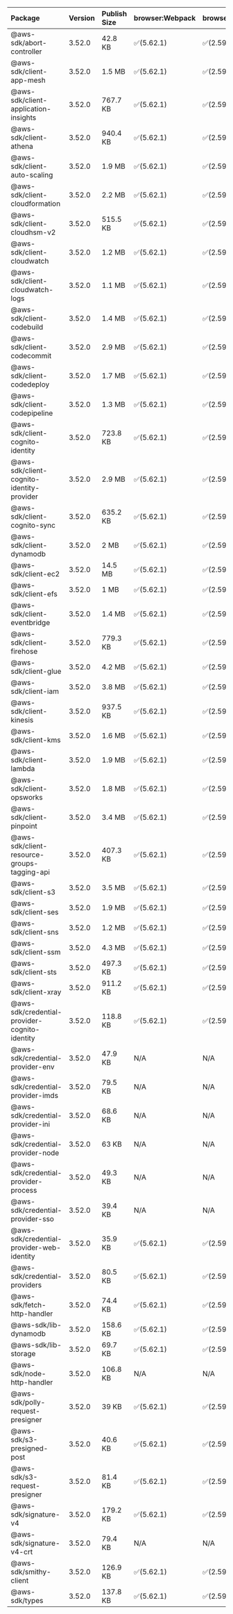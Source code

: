 | Package | Version | Publish Size | browser:Webpack | browser:Rollup | browser:EsBuild |
| :------ | :------ | :----------- | :------ | :----- | :------- |
|@aws-sdk/abort-controller|3.52.0|42.8 KB|✅(5.62.1)|✅(2.59.0)|✅(0.13.12)|
|@aws-sdk/client-app-mesh|3.52.0|1.5 MB|✅(5.62.1)|✅(2.59.0)|✅(0.13.12)|
|@aws-sdk/client-application-insights|3.52.0|767.7 KB|✅(5.62.1)|✅(2.59.0)|✅(0.13.12)|
|@aws-sdk/client-athena|3.52.0|940.4 KB|✅(5.62.1)|✅(2.59.0)|✅(0.13.12)|
|@aws-sdk/client-auto-scaling|3.52.0|1.9 MB|✅(5.62.1)|✅(2.59.0)|✅(0.13.12)|
|@aws-sdk/client-cloudformation|3.52.0|2.2 MB|✅(5.62.1)|✅(2.59.0)|✅(0.13.12)|
|@aws-sdk/client-cloudhsm-v2|3.52.0|515.5 KB|✅(5.62.1)|✅(2.59.0)|✅(0.13.12)|
|@aws-sdk/client-cloudwatch|3.52.0|1.2 MB|✅(5.62.1)|✅(2.59.0)|✅(0.13.12)|
|@aws-sdk/client-cloudwatch-logs|3.52.0|1.1 MB|✅(5.62.1)|✅(2.59.0)|✅(0.13.12)|
|@aws-sdk/client-codebuild|3.52.0|1.4 MB|✅(5.62.1)|✅(2.59.0)|✅(0.13.12)|
|@aws-sdk/client-codecommit|3.52.0|2.9 MB|✅(5.62.1)|✅(2.59.0)|✅(0.13.12)|
|@aws-sdk/client-codedeploy|3.52.0|1.7 MB|✅(5.62.1)|✅(2.59.0)|✅(0.13.12)|
|@aws-sdk/client-codepipeline|3.52.0|1.3 MB|✅(5.62.1)|✅(2.59.0)|✅(0.13.12)|
|@aws-sdk/client-cognito-identity|3.52.0|723.8 KB|✅(5.62.1)|✅(2.59.0)|✅(0.13.12)|
|@aws-sdk/client-cognito-identity-provider|3.52.0|2.9 MB|✅(5.62.1)|✅(2.59.0)|✅(0.13.12)|
|@aws-sdk/client-cognito-sync|3.52.0|635.2 KB|✅(5.62.1)|✅(2.59.0)|✅(0.13.12)|
|@aws-sdk/client-dynamodb|3.52.0|2 MB|✅(5.62.1)|✅(2.59.0)|✅(0.13.12)|
|@aws-sdk/client-ec2|3.52.0|14.5 MB|✅(5.62.1)|✅(2.59.0)|✅(0.13.12)|
|@aws-sdk/client-efs|3.52.0|1 MB|✅(5.62.1)|✅(2.59.0)|✅(0.13.12)|
|@aws-sdk/client-eventbridge|3.52.0|1.4 MB|✅(5.62.1)|✅(2.59.0)|✅(0.13.12)|
|@aws-sdk/client-firehose|3.52.0|779.3 KB|✅(5.62.1)|✅(2.59.0)|✅(0.13.12)|
|@aws-sdk/client-glue|3.52.0|4.2 MB|✅(5.62.1)|✅(2.59.0)|✅(0.13.12)|
|@aws-sdk/client-iam|3.52.0|3.8 MB|✅(5.62.1)|✅(2.59.0)|✅(0.13.12)|
|@aws-sdk/client-kinesis|3.52.0|937.5 KB|✅(5.62.1)|✅(2.59.0)|✅(0.13.12)|
|@aws-sdk/client-kms|3.52.0|1.6 MB|✅(5.62.1)|✅(2.59.0)|✅(0.13.12)|
|@aws-sdk/client-lambda|3.52.0|1.9 MB|✅(5.62.1)|✅(2.59.0)|✅(0.13.12)|
|@aws-sdk/client-opsworks|3.52.0|1.8 MB|✅(5.62.1)|✅(2.59.0)|✅(0.13.12)|
|@aws-sdk/client-pinpoint|3.52.0|3.4 MB|✅(5.62.1)|✅(2.59.0)|✅(0.13.12)|
|@aws-sdk/client-resource-groups-tagging-api|3.52.0|407.3 KB|✅(5.62.1)|✅(2.59.0)|✅(0.13.12)|
|@aws-sdk/client-s3|3.52.0|3.5 MB|✅(5.62.1)|✅(2.59.0)|✅(0.13.12)|
|@aws-sdk/client-ses|3.52.0|1.9 MB|✅(5.62.1)|✅(2.59.0)|✅(0.13.12)|
|@aws-sdk/client-sns|3.52.0|1.2 MB|✅(5.62.1)|✅(2.59.0)|✅(0.13.12)|
|@aws-sdk/client-ssm|3.52.0|4.3 MB|✅(5.62.1)|✅(2.59.0)|✅(0.13.12)|
|@aws-sdk/client-sts|3.52.0|497.3 KB|✅(5.62.1)|✅(2.59.0)|✅(0.13.12)|
|@aws-sdk/client-xray|3.52.0|911.2 KB|✅(5.62.1)|✅(2.59.0)|✅(0.13.12)|
|@aws-sdk/credential-provider-cognito-identity|3.52.0|118.8 KB|✅(5.62.1)|✅(2.59.0)|✅(0.13.12)|
|@aws-sdk/credential-provider-env|3.52.0|47.9 KB|N/A|N/A|N/A|
|@aws-sdk/credential-provider-imds|3.52.0|79.5 KB|N/A|N/A|N/A|
|@aws-sdk/credential-provider-ini|3.52.0|68.6 KB|N/A|N/A|N/A|
|@aws-sdk/credential-provider-node|3.52.0|63 KB|N/A|N/A|N/A|
|@aws-sdk/credential-provider-process|3.52.0|49.3 KB|N/A|N/A|N/A|
|@aws-sdk/credential-provider-sso|3.52.0|39.4 KB|N/A|N/A|N/A|
|@aws-sdk/credential-provider-web-identity|3.52.0|35.9 KB|✅(5.62.1)|✅(2.59.0)|✅(0.13.12)|
|@aws-sdk/credential-providers|3.52.0|80.5 KB|✅(5.62.1)|✅(2.59.0)|✅(0.13.12)|
|@aws-sdk/fetch-http-handler|3.52.0|74.4 KB|✅(5.62.1)|✅(2.59.0)|✅(0.13.12)|
|@aws-sdk/lib-dynamodb|3.52.0|158.6 KB|✅(5.62.1)|✅(2.59.0)|✅(0.13.12)|
|@aws-sdk/lib-storage|3.52.0|69.7 KB|✅(5.62.1)|✅(2.59.0)|✅(0.13.12)|
|@aws-sdk/node-http-handler|3.52.0|106.8 KB|N/A|N/A|N/A|
|@aws-sdk/polly-request-presigner|3.52.0|39 KB|✅(5.62.1)|✅(2.59.0)|✅(0.13.12)|
|@aws-sdk/s3-presigned-post|3.52.0|40.6 KB|✅(5.62.1)|✅(2.59.0)|✅(0.13.12)|
|@aws-sdk/s3-request-presigner|3.52.0|81.4 KB|✅(5.62.1)|✅(2.59.0)|✅(0.13.12)|
|@aws-sdk/signature-v4|3.52.0|179.2 KB|✅(5.62.1)|✅(2.59.0)|✅(0.13.12)|
|@aws-sdk/signature-v4-crt|3.52.0|79.4 KB|N/A|N/A|N/A|
|@aws-sdk/smithy-client|3.52.0|126.9 KB|✅(5.62.1)|✅(2.59.0)|✅(0.13.12)|
|@aws-sdk/types|3.52.0|137.8 KB|✅(5.62.1)|✅(2.59.0)|✅(0.13.12)|
